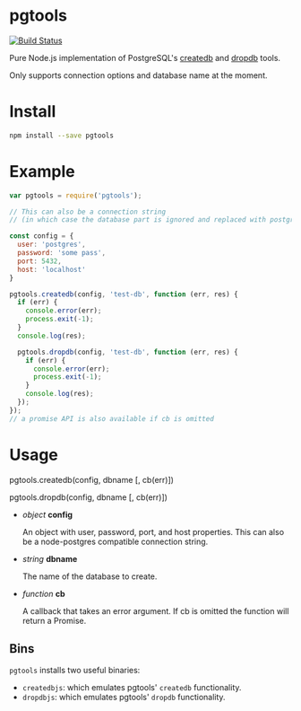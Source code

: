 # pgtools

[![Build
Status](https://travis-ci.org/olalonde/pgtools.svg?branch=master)](https://travis-ci.org/olalonde/pgtools)

Pure Node.js implementation of PostgreSQL's
[createdb](http://www.postgresql.org/docs/9.4/static/app-createdb.html)
and
[dropdb](http://www.postgresql.org/docs/9.4/static/app-dropdb.html)
tools.

Only supports connection options and database name at the moment.

# Install

```bash
npm install --save pgtools
```

# Example

```javascript
var pgtools = require('pgtools');

// This can also be a connection string
// (in which case the database part is ignored and replaced with postgres)

const config = {
  user: 'postgres',
  password: 'some pass',
  port: 5432,
  host: 'localhost'
}

pgtools.createdb(config, 'test-db', function (err, res) {
  if (err) {
    console.error(err);
    process.exit(-1);
  }
  console.log(res);

  pgtools.dropdb(config, 'test-db', function (err, res) {
    if (err) {
      console.error(err);
      process.exit(-1);
    }
    console.log(res);
  });
});
// a promise API is also available if cb is omitted
```

# Usage

pgtools.createdb(config, dbname [, cb(err)])

pgtools.dropdb(config, dbname [, cb(err)])

* _object_ __config__

    An object with user, password, port, and host properties. This can
    also be a node-postgres compatible connection string.

* _string_ __dbname__

    The name of the database to create.

* _function_ __cb__

    A callback that takes an error argument. If cb is omitted the
    function will return a Promise.

## Bins

`pgtools` installs two useful binaries:

* `createdbjs`: which emulates pgtools' `createdb` functionality.
* `dropdbjs`: which emulates pgtools' `dropdb` functionality.
